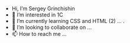 - Hi, I’m Sergey Grinchishin
- 👀 I’m interested in 1C
- 🌱 I’m currently learning CSS and HTML (2) ... .
- 💞️ I’m looking to collaborate on ...
- 📫 How to reach me ...

<!---
sergeygrinchishin/sergeygrinchishin is a ✨ special ✨ repository because its `README.md` (this file) appears on your GitHub profile.
You can click the Preview link to take a look at your changes.
--->
